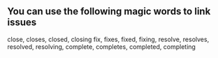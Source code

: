 ## You can use the following magic words to link issues

close, closes, closed, closing fix, fixes, fixed, fixing, resolve, resolves, resolved, resolving, complete, completes, completed, completing
